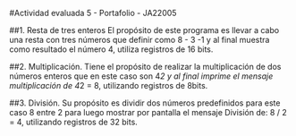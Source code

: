 #Actividad evaluada 5 - Portafolio - JA22005

##1. Resta de tres enteros 
El propósito de este programa es llevar a cabo una resta con tres números que definir como 8 - 3 -1  y al final muestra como resultado el número 4, utiliza registros de 16 bits.

##2. Multiplicación. 
Tiene el propósito de realizar la multiplicación de dos números enteros que en este caso son 4*2 y al final imprime el mensaje multiplicación de 4*2 = 8, utilizando registros de 8bits.

##3. División. 
Su propósito es dividir dos números predefinidos para este caso 8 entre 2 para luego mostrar por pantalla el mensaje División de: 8 / 2 = 4, utilizando registros de 32 bits.
